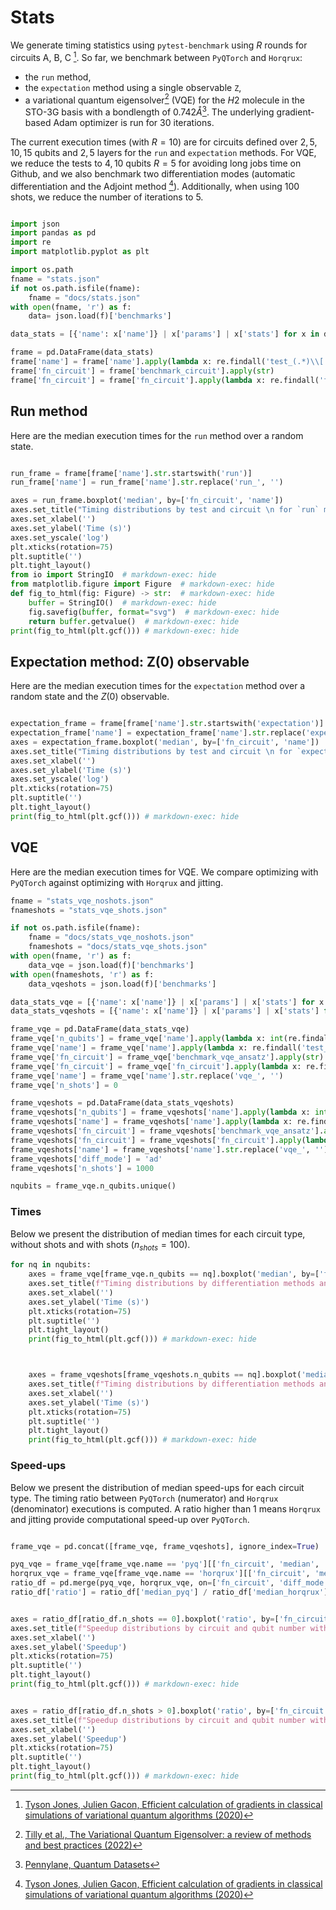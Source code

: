 # Stats

We generate timing statistics using `pytest-benchmark` using $R$ rounds for circuits A, B, C [^1].
So far, we benchmark between `PyQTorch` and `Horqrux`:

- the `run` method,
- the `expectation` method using a single observable `Z`,
- a variational quantum eigensolver[^2] (VQE) for the $H2$ molecule in the STO-3G basis with a bondlength of $0.742 \mathring{A}$[^3]. The underlying gradient-based Adam optimizer is run for $30$ iterations.

The current execution times (with $R=10$) are for circuits defined over $2, 5, 10, 15$ qubits and $2, 5$ layers for the `run` and `expectation` methods.
For VQE, we reduce the tests to $4, 10$ qubits $R=5$ for avoiding long jobs time on Github,
and we also benchmark two differentiation modes (automatic differentiation and the Adjoint method [^1]).
Additionally, when using $100$ shots, we reduce the number of iterations to $5$.


```python exec="on" source="material-block" session="benchmarks"

import json
import pandas as pd
import re
import matplotlib.pyplot as plt

import os.path
fname = "stats.json"
if not os.path.isfile(fname):
    fname = "docs/stats.json"
with open(fname, 'r') as f:
    data= json.load(f)['benchmarks']

data_stats = [{'name': x['name']} | x['params'] | x['stats'] for x in data]

frame = pd.DataFrame(data_stats)
frame['name'] = frame['name'].apply(lambda x: re.findall('test_(.*)\\[', x)[0])
frame['fn_circuit'] = frame['benchmark_circuit'].apply(str)
frame['fn_circuit'] = frame['fn_circuit'].apply(lambda x: re.findall('function (.*) at', x)[0])

```

## Run method

Here are the median execution times for the `run` method over a random state.

```python exec="on" source="material-block" session="benchmarks"

run_frame = frame[frame['name'].str.startswith('run')]
run_frame['name'] = run_frame['name'].str.replace('run_', '')

axes = run_frame.boxplot('median', by=['fn_circuit', 'name'])
axes.set_title("Timing distributions by test and circuit \n for `run` method")
axes.set_xlabel('')
axes.set_ylabel('Time (s)')
axes.set_yscale('log')
plt.xticks(rotation=75)
plt.suptitle('')
plt.tight_layout()
from io import StringIO  # markdown-exec: hide
from matplotlib.figure import Figure  # markdown-exec: hide
def fig_to_html(fig: Figure) -> str:  # markdown-exec: hide
    buffer = StringIO()  # markdown-exec: hide
    fig.savefig(buffer, format="svg")  # markdown-exec: hide
    return buffer.getvalue()  # markdown-exec: hide
print(fig_to_html(plt.gcf())) # markdown-exec: hide
```

## Expectation method: Z(0) observable

Here are the median execution times for the `expectation` method over a random state and the $Z(0)$ observable.

```python exec="on" source="material-block" session="benchmarks"

expectation_frame = frame[frame['name'].str.startswith('expectation')]
expectation_frame['name'] = expectation_frame['name'].str.replace('expectation_', '')
axes = expectation_frame.boxplot('median', by=['fn_circuit', 'name'])
axes.set_title("Timing distributions by test and circuit \n for `expectation` method")
axes.set_xlabel('')
axes.set_ylabel('Time (s)')
axes.set_yscale('log')
plt.xticks(rotation=75)
plt.suptitle('')
plt.tight_layout()
print(fig_to_html(plt.gcf())) # markdown-exec: hide
```

## VQE

Here are the median execution times for VQE. We compare optimizing with `PyQTorch` against optimizing with `Horqrux` and jitting.

```python exec="on" source="material-block" session="benchmarks"
fname = "stats_vqe_noshots.json"
fnameshots = "stats_vqe_shots.json"

if not os.path.isfile(fname):
    fname = "docs/stats_vqe_noshots.json"
    fnameshots = "docs/stats_vqe_shots.json"
with open(fname, 'r') as f:
    data_vqe = json.load(f)['benchmarks']
with open(fnameshots, 'r') as f:
    data_vqeshots = json.load(f)['benchmarks']

data_stats_vqe = [{'name': x['name']} | x['params'] | x['stats'] for x in data_vqe]
data_stats_vqeshots = [{'name': x['name']} | x['params'] | x['stats'] for x in data_vqeshots]

frame_vqe = pd.DataFrame(data_stats_vqe)
frame_vqe['n_qubits'] = frame_vqe['name'].apply(lambda x: int(re.findall('n:(.*)\\D:', x)[0]))
frame_vqe['name'] = frame_vqe['name'].apply(lambda x: re.findall('test_(.*)\\[', x)[0])
frame_vqe['fn_circuit'] = frame_vqe['benchmark_vqe_ansatz'].apply(str)
frame_vqe['fn_circuit'] = frame_vqe['fn_circuit'].apply(lambda x: re.findall('function (.*) at', x)[0])
frame_vqe['name'] = frame_vqe['name'].str.replace('vqe_', '')
frame_vqe['n_shots'] = 0

frame_vqeshots = pd.DataFrame(data_stats_vqeshots)
frame_vqeshots['n_qubits'] = frame_vqeshots['name'].apply(lambda x: int(re.findall('n:(.*)\\D:', x)[0]))
frame_vqeshots['name'] = frame_vqeshots['name'].apply(lambda x: re.findall('test_(.*)\\[', x)[0])
frame_vqeshots['fn_circuit'] = frame_vqeshots['benchmark_vqe_ansatz'].apply(str)
frame_vqeshots['fn_circuit'] = frame_vqeshots['fn_circuit'].apply(lambda x: re.findall('function (.*) at', x)[0])
frame_vqeshots['name'] = frame_vqeshots['name'].str.replace('vqe_', '')
frame_vqeshots['diff_mode'] = 'ad'
frame_vqeshots['n_shots'] = 1000

nqubits = frame_vqe.n_qubits.unique()
```

### Times

Below we present the distribution of median times for each circuit type, without shots and with shots ($n_{shots} = 100$).

```python exec="on" source="material-block" session="benchmarks"
for nq in nqubits:
    axes = frame_vqe[frame_vqe.n_qubits == nq].boxplot('median', by=['fn_circuit', 'name', 'diff_mode'])
    axes.set_title(f"Timing distributions by differentiation methods and circuit \n without shots - 50 epochs - {nq} qubits")
    axes.set_xlabel('')
    axes.set_ylabel('Time (s)')
    plt.xticks(rotation=75)
    plt.suptitle('')
    plt.tight_layout()
    print(fig_to_html(plt.gcf())) # markdown-exec: hide



    axes = frame_vqeshots[frame_vqeshots.n_qubits == nq].boxplot('median', by=['fn_circuit', 'name'])
    axes.set_title(f"Timing distributions by differentiation methods and circuit \n with shots - 10 epochs - {nq} qubits")
    axes.set_xlabel('')
    axes.set_ylabel('Time (s)')
    plt.xticks(rotation=75)
    plt.suptitle('')
    plt.tight_layout()
    print(fig_to_html(plt.gcf())) # markdown-exec: hide

```

### Speed-ups

Below we present the distribution of median speed-ups for each circuit type. The timing ratio between `PyQTorch` (numerator) and `Horqrux` (denominator) executions is computed. A ratio higher than $1$ means `Horqrux` and jitting provide computational speed-up over `PyQTorch`.

```python exec="on" source="material-block" session="benchmarks"

frame_vqe = pd.concat([frame_vqe, frame_vqeshots], ignore_index=True)

pyq_vqe = frame_vqe[frame_vqe.name == 'pyq'][['fn_circuit', 'median', 'n_shots', 'diff_mode', 'n_qubits']]
horqrux_vqe = frame_vqe[frame_vqe.name == 'horqrux'][['fn_circuit', 'median', 'n_shots', 'diff_mode', 'n_qubits']]
ratio_df = pd.merge(pyq_vqe, horqrux_vqe, on=['fn_circuit', 'diff_mode', 'n_shots', 'n_qubits'], suffixes=['_pyq', '_horqrux'])
ratio_df['ratio'] = ratio_df['median_pyq'] / ratio_df['median_horqrux']


axes = ratio_df[ratio_df.n_shots == 0].boxplot('ratio', by=['fn_circuit', 'diff_mode', 'n_qubits'])
axes.set_title(f"Speedup distributions by circuit and qubit number without shots \n 50 epochs ")
axes.set_xlabel('')
axes.set_ylabel('Speedup')
plt.xticks(rotation=75)
plt.suptitle('')
plt.tight_layout()
print(fig_to_html(plt.gcf())) # markdown-exec: hide


axes = ratio_df[ratio_df.n_shots > 0].boxplot('ratio', by=['fn_circuit', 'n_qubits'])
axes.set_title(f"Speedup distributions by circuit and qubit number with shots \n 10 epochs")
axes.set_xlabel('')
axes.set_ylabel('Speedup')
plt.xticks(rotation=75)
plt.suptitle('')
plt.tight_layout()
print(fig_to_html(plt.gcf())) # markdown-exec: hide

```


[^1]: [Tyson Jones, Julien Gacon, Efficient calculation of gradients in classical simulations of variational quantum algorithms (2020)](https://arxiv.org/abs/2111.05176)
[^2]: [Tilly et al., The Variational Quantum Eigensolver: a review of methods and best practices (2022)](https://arxiv.org/abs/2111.05176)
[^3]: [Pennylane, Quantum Datasets](https://docs.pennylane.ai/en/stable/introduction/data.html)
